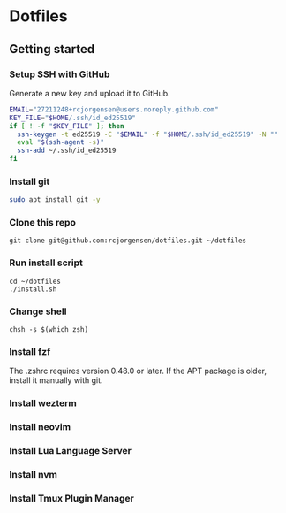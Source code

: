 # Dotfiles

## Getting started

### Setup SSH with GitHub

Generate a new key and upload it to GitHub.
```sh
EMAIL="27211248+rcjorgensen@users.noreply.github.com"
KEY_FILE="$HOME/.ssh/id_ed25519"
if [ ! -f "$KEY_FILE" ]; then
  ssh-keygen -t ed25519 -C "$EMAIL" -f "$HOME/.ssh/id_ed25519" -N ""
  eval "$(ssh-agent -s)"
  ssh-add ~/.ssh/id_ed25519
fi
```
### Install git

```sh
sudo apt install git -y
```

### Clone this repo

```
git clone git@github.com:rcjorgensen/dotfiles.git ~/dotfiles
```

### Run install script

```
cd ~/dotfiles
./install.sh
```

### Change shell

```
chsh -s $(which zsh)
```

### Install fzf

The .zshrc requires version 0.48.0 or later. If the APT package is older, install it manually with git.

### Install wezterm

### Install neovim

### Install Lua Language Server

### Install nvm

### Install Tmux Plugin Manager
